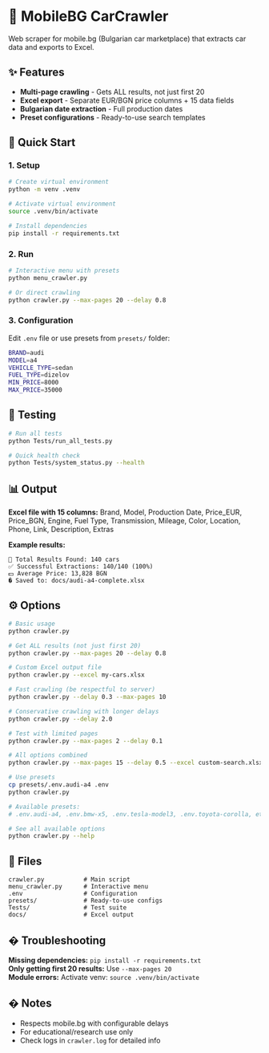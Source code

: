 # 🚗 MobileBG CarCrawler

Web scraper for mobile.bg (Bulgarian car marketplace) that extracts car data and exports to Excel.

## ✨ Features

- **Multi-page crawling** - Gets ALL results, not just first 20
- **Excel export** - Separate EUR/BGN price columns + 15 data fields
- **Bulgarian date extraction** - Full production dates
- **Preset configurations** - Ready-to-use search templates

## 🚀 Quick Start

### 1. Setup
```bash
# Create virtual environment
python -m venv .venv

# Activate virtual environment
source .venv/bin/activate

# Install dependencies
pip install -r requirements.txt
```

### 2. Run
```bash
# Interactive menu with presets
python menu_crawler.py

# Or direct crawling
python crawler.py --max-pages 20 --delay 0.8
```

### 3. Configuration
Edit `.env` file or use presets from `presets/` folder:

```bash
BRAND=audi
MODEL=a4
VEHICLE_TYPE=sedan
FUEL_TYPE=dizelov
MIN_PRICE=8000
MAX_PRICE=35000
```

## 🧪 Testing

```bash
# Run all tests
python Tests/run_all_tests.py

# Quick health check
python Tests/system_status.py --health
```

## 📊 Output

**Excel file with 15 columns:**
Brand, Model, Production Date, Price_EUR, Price_BGN, Engine, Fuel Type, Transmission, Mileage, Color, Location, Phone, Link, Description, Extras

**Example results:**
```
🎯 Total Results Found: 140 cars
✅ Successful Extractions: 140/140 (100%)
💵 Average Price: 13,828 BGN
� Saved to: docs/audi-a4-complete.xlsx
```

## ⚙️ Options

```bash
# Basic usage
python crawler.py

# Get ALL results (not just first 20)
python crawler.py --max-pages 20 --delay 0.8

# Custom Excel output file
python crawler.py --excel my-cars.xlsx

# Fast crawling (be respectful to server)
python crawler.py --delay 0.3 --max-pages 10

# Conservative crawling with longer delays
python crawler.py --delay 2.0

# Test with limited pages
python crawler.py --max-pages 2 --delay 0.1

# All options combined
python crawler.py --max-pages 15 --delay 0.5 --excel custom-search.xlsx

# Use presets
cp presets/.env.audi-a4 .env
python crawler.py

# Available presets:
# .env.audi-a4, .env.bmw-x5, .env.tesla-model3, .env.toyota-corolla, etc.

# See all available options
python crawler.py --help
```

## 📁 Files

```
crawler.py           # Main script
menu_crawler.py      # Interactive menu
.env                 # Configuration
presets/             # Ready-to-use configs
Tests/               # Test suite
docs/                # Excel output
```

## � Troubleshooting

**Missing dependencies:** `pip install -r requirements.txt`  
**Only getting first 20 results:** Use `--max-pages 20`  
**Module errors:** Activate venv: `source .venv/bin/activate`  

## � Notes

- Respects mobile.bg with configurable delays
- For educational/research use only
- Check logs in `crawler.log` for detailed info